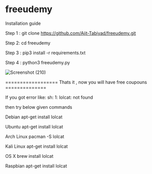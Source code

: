 # freeudemy
Installation guide


Step 1 : git clone https://github.com/Ajit-Tabiyad/freeudemy.git


Step 2: cd freeudemy  


Step 3 : pip3 install -r requirements.txt


Step 4 : python3 freeudemy.py


![Screenshot (210)](https://user-images.githubusercontent.com/55644516/135709569-90af7048-e368-4142-8746-93f77227cd90.png)



================== Thats it , now you will have free coupouns ==============





If you got error like: sh: 1: lolcat: not found

then try below given commands


 Debian
apt-get install lolcat
 
 
 Ubuntu
apt-get install lolcat
 
 
 Arch Linux
pacman -S lolcat
 
 
 Kali Linux
apt-get install lolcat
 
 
 OS X
brew install lolcat
 
 
 Raspbian
apt-get install lolcat

